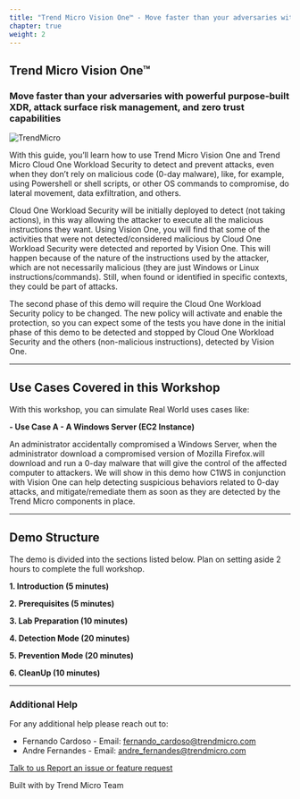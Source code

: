 ```yaml
---
title: "Trend Micro Vision One™ - Move faster than your adversaries with powerful purpose-built XDR, attack surface risk management, and zero trust capabilities"
chapter: true
weight: 2
---
```


## Trend Micro Vision One™
### Move faster than your adversaries with powerful purpose-built XDR, attack surface risk management, and zero trust capabilities
![TrendMicro](/images/logo.png)

With this guide, you’ll learn how to use Trend Micro Vision One and Trend Micro Cloud One Workload Security to detect and prevent attacks, even when they don’t rely on malicious code (0-day malware), like, for example, using Powershell or shell scripts, or other OS commands to compromise, do lateral movement, data exfiltration, and others.

Cloud One Workload Security will be initially deployed to detect (not taking actions), in this way allowing the attacker to execute all the malicious instructions they want. Using Vision One, you will find that some of the activities that were not detected/considered malicious by Cloud One Workload Security were detected and reported by Vision One. This will happen because of the nature of the instructions used by the attacker, which are not necessarily malicious (they are just Windows or Linux instructions/commands). Still, when found or identified in specific contexts, they could be part of attacks.

The second phase of this demo will require the Cloud One Workload Security policy to be changed. The new policy will activate and enable the protection, so you can expect some of the tests you have done in the initial phase of this demo to be detected and stopped by Cloud One Workload Security and the others (non-malicious instructions), detected by Vision One.

--------
## Use Cases Covered in this Workshop
With this workshop, you can simulate Real World uses cases like:

<b>- Use Case A - A Windows Server (EC2 Instance)</b>

An administrator accidentally compromised a Windows Server, when the administrator download a compromised version of Mozilla Firefox.will download and run a 0-day malware that will give the control of the affected computer to attackers. We will show in this demo how C1WS in conjunction with Vision One can help detecting suspicious behaviors related to 0-day attacks, and mitigate/remediate them as soon as they are detected by the Trend Micro components in place.

--------
## Demo Structure
The demo is divided into the sections listed below. Plan on setting aside 2 hours to complete the full workshop.

<b>1. Introduction (5 minutes)</b>

<b>2. Prerequisites (5 minutes)</b>

<b>3. Lab Preparation (10 minutes)</b>

<b>4. Detection Mode (20 minutes)</b>

<b>5. Prevention Mode (20 minutes)</b>

<b>6. CleanUp (10 minutes)</b>

---------
### **Additional Help**
For any additional help please reach out to: 

- Fernando Cardoso - Email: fernando_cardoso@trendmicro.com
- Andre Fernandes - Email: andre_fernandes@trendmicro.com

<p>
<a  href="mailto:fernando_cardoso@trendmicro.com;andre_fernandes@trendmicro.com?subject=Vision One - C1WS Workshop"  target="_blank" rel="noopener noreferrer"  class="btn btn-default">  
  Talk to us
  <i class="fas fa-paper-plane"></i>
</a>

<a  href="https://github.com/fernandostc/v1-c1ws-workshop/issues/new" target="_blank" rel="noopener noreferrer"  class="btn btn-default">  
  <i class="fas fa-bug"></i>
  Report an issue or feature request
</a>
</p>
</li>
</ul>
<p>Built with <i class="far fa-heart" style="color: red;"></i> by Trend Micro Team</p>

